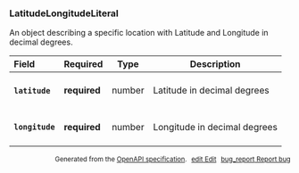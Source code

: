 <!--- This is a generated file, do not edit! -->
<!--- [START maps_http_schema_latitudelongitudeliteral] -->
<h3 class="schema-object" id="LatitudeLongitudeLiteral">LatitudeLongitudeLiteral</h3>

An object describing a specific location with Latitude and Longitude in decimal degrees.

| Field                                                                                                               | Required     | Type   | Description                                                                        |
| :------------------------------------------------------------------------------------------------------------------ | ------------ | ------ | ---------------------------------------------------------------------------------- |
| <h4 id="LatitudeLongitudeLiteral-latitude" class="add-link schema-object-property-key"><code>latitude</code></h4>   | **required** | number | <div class="nonref-property-description"><p>Latitude in decimal degrees</p></div>  |
| <h4 id="LatitudeLongitudeLiteral-longitude" class="add-link schema-object-property-key"><code>longitude</code></h4> | **required** | number | <div class="nonref-property-description"><p>Longitude in decimal degrees</p></div> |

<p style="text-align: right; font-size: smaller;">Generated from the <a class="gc-analytics-event" data-category="GMP" data-label="openapi-github" href="https://github.com/googlemaps/openapi-specification" title="Google Maps Platform OpenAPI Specification" class="external">OpenAPI specification</a>.
<a class="gc-analytics-event" data-category="GMP" data-label="openapi-github-maps-http-schema-latitudelongitudeliteral" data-action="edit" style="margin-left: 5px;" href="https://github.com/googlemaps/openapi-specification/blob/main/specification/schemas/LatitudeLongitudeLiteral.yml" title="Edit on GitHub"><span class="material-icons">edit</span> Edit</a>
<a class="gc-analytics-event" data-category="GMP" data-label="openapi-github-maps-http-schema-latitudelongitudeliteral" data-action="bug" style="margin-left: 5px;" href="https://github.com/googlemaps/openapi-specification/issues/new?assignees=&labels=type%3A+bug%2C+triage+me&template=bug_report.md&title=[schemas] Bug - LatitudeLongitudeLiteral" title="File bug for schemas on GitHub"><span class="material-icons">bug_report</span> Report bug</a>
</p>

<!--- [END maps_http_schema_latitudelongitudeliteral] -->
